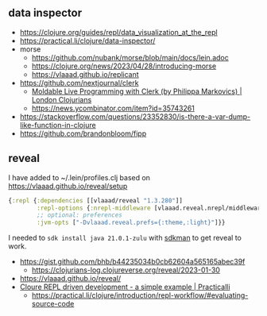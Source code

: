 ## data inspector

- https://clojure.org/guides/repl/data_visualization_at_the_repl
- https://practical.li/clojure/data-inspector/
- morse
  - https://github.com/nubank/morse/blob/main/docs/lein.adoc
  - https://clojure.org/news/2023/04/28/introducing-morse
  - https://vlaaad.github.io/replicant
- https://github.com/nextjournal/clerk
  - [Moldable Live Programming with Clerk (by Philippa Markovics) | London Clojurians](https://youtu.be/3bs3QX92kYA)
  - https://news.ycombinator.com/item?id=35743261
- https://stackoverflow.com/questions/23352830/is-there-a-var-dump-like-function-in-clojure
- https://github.com/brandonbloom/fipp

## reveal

I have added to ~/.lein/profiles.clj based on https://vlaaad.github.io/reveal/setup

```clojure
{:repl {:dependencies [[vlaaad/reveal "1.3.280"]]
        :repl-options {:nrepl-middleware [vlaaad.reveal.nrepl/middleware]}
        ;; optional: preferences
        :jvm-opts ["-Dvlaaad.reveal.prefs={:theme,:light}"]}}
```

I needed to `sdk install java 21.0.1-zulu` with [sdkman](/src/languages/java/sdkman.md) to get reveal to work.

- https://gist.github.com/bhb/b44235034b0cb62604a565165abec39f
  - https://clojurians-log.clojureverse.org/reveal/2023-01-30
- https://vlaaad.github.io/reveal/
- [Cloure REPL driven development - a simple example | Practicalli](https://youtu.be/rQ802kSaip4)
  - https://practical.li/clojure/introduction/repl-workflow/#evaluating-source-code
